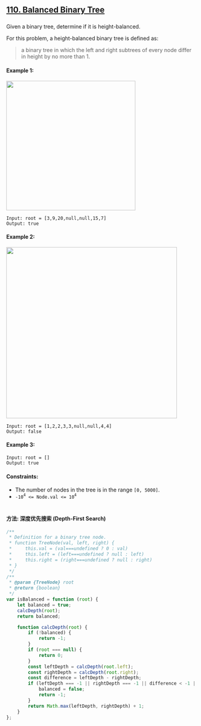 ## [110. Balanced Binary Tree](https://leetcode.com/problems/balanced-binary-tree/)

###

Given a binary tree, determine if it is height-balanced.

For this problem, a height-balanced binary tree is defined as:

> a binary tree in which the left and right subtrees of every node differ in height by no more than 1.

#### Example 1:

<img src="https://assets.leetcode.com/uploads/2020/10/06/balance_1.jpg" width="342" />

```
Input: root = [3,9,20,null,null,15,7]
Output: true
```

#### Example 2:

<img src="https://assets.leetcode.com/uploads/2020/10/06/balance_2.jpg" width="452" />

```
Input: root = [1,2,2,3,3,null,null,4,4]
Output: false
```

#### Example 3:

```
Input: root = []
Output: true
```

#### Constraints:

-   The number of nodes in the tree is in the range `[0, 5000]`.
-   `-10`<sup>`4`</sup>` <= Node.val <= 10`<sup>`4`</sup>

#

#### 方法: 深度优先搜索 (Depth-First Search)

```JavaScript []
/**
 * Definition for a binary tree node.
 * function TreeNode(val, left, right) {
 *     this.val = (val===undefined ? 0 : val)
 *     this.left = (left===undefined ? null : left)
 *     this.right = (right===undefined ? null : right)
 * }
 */
/**
 * @param {TreeNode} root
 * @return {boolean}
 */
var isBalanced = function (root) {
    let balanced = true;
    calcDepth(root);
    return balanced;

    function calcDepth(root) {
        if (!balanced) {
            return -1;
        }
        if (root === null) {
            return 0;
        }
        const leftDepth = calcDepth(root.left);
        const rightDepth = calcDepth(root.right);
        const difference = leftDepth - rightDepth;
        if (leftDepth === -1 || rightDepth === -1 || difference < -1 || difference > 1) {
            balanced = false;
            return -1;
        }
        return Math.max(leftDepth, rightDepth) + 1;
    }
};
```
